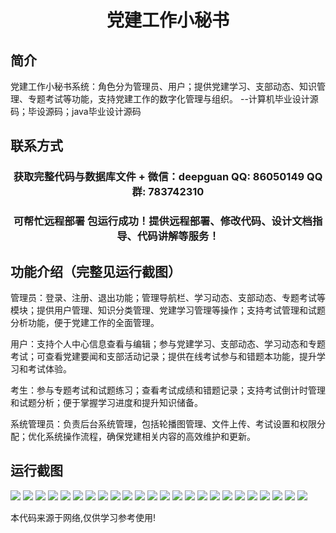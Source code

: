 <p><h1 align="center">党建工作小秘书</h1></p>

## 简介
党建工作小秘书系统：角色分为管理员、用户；提供党建学习、支部动态、知识管理、专题考试等功能，支持党建工作的数字化管理与组织。    --计算机毕业设计源码；毕设源码；java毕业设计源码


## 联系方式
<p><h3 align="center">获取完整代码与数据库文件 + 微信：deepguan QQ: 86050149 QQ群: 783742310</h3></p>
<p><h3 align="center">可帮忙远程部署 包运行成功！提供远程部署、修改代码、设计文档指导、代码讲解等服务！</h3></p>

## 功能介绍（完整见运行截图）
管理员：登录、注册、退出功能；管理导航栏、学习动态、支部动态、专题考试等模块；提供用户管理、知识分类管理、党建学习管理等操作；支持考试管理和试题分析功能，便于党建工作的全面管理。

用户：支持个人中心信息查看与编辑；参与党建学习、支部动态、学习动态和专题考试；可查看党建要闻和支部活动记录；提供在线考试参与和错题本功能，提升学习和考试体验。

考生：参与专题考试和试题练习；查看考试成绩和错题记录；支持考试倒计时管理和试题分析；便于掌握学习进度和提升知识储备。

系统管理员：负责后台系统管理，包括轮播图管理、文件上传、考试设置和权限分配；优化系统操作流程，确保党建相关内容的高效维护和更新。


## 运行截图
![](img/001.jpg)
![](img/002.jpg)
![](img/003.jpg)
![](img/004.jpg)
![](img/005.jpg)
![](img/006.jpg)
![](img/007.jpg)
![](img/008.jpg)
![](img/009.jpg)
![](img/010.jpg)
![](img/011.jpg)
![](img/012.jpg)
![](img/013.jpg)
![](img/014.jpg)
![](img/015.jpg)
![](img/016.jpg)
![](img/017.jpg)
![](img/018.jpg)
![](img/019.jpg)
![](img/020.jpg)
![](img/021.jpg)
![](img/022.jpg)
![](img/023.jpg)
![](img/024.jpg)

<p>本代码来源于网络,仅供学习参考使用!</p>
